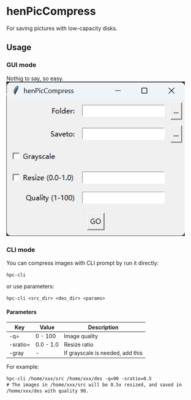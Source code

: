 # henPicCompress
For saving pictures with low-capacity disks.

## Usage

### GUI mode
Nothig to say, so easy.  
![](/img/hpc_gui.jpg)

### CLI mode
You can compress images with CLI prompt by run it directly:
```shell
hpc-cli
```

or use parameters:  
```shell
hpc-cli <src_dir> <des_dir> <params>
```

#### Parameters
| Key | Value | Description |
| --- | ----- |------------ |
| -q=  | 0 - 100 | Image quality |
| -sratio= | 0.0 - 1.0 | Resize ratio |
| -gray | - | If grayscale is needed, add this |

For example:  
```shell
hpc-cli /home/xxx/src /home/xxx/des -q=90 -sratio=0.5
# The images in /home/xxx/src will be 0.5x resized, and saved in /home/xxx/des with quality 90.
```
